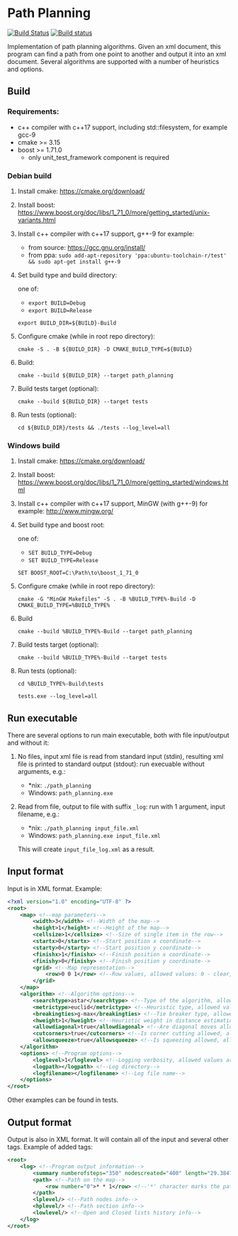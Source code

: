 # Path Planning

[![Build Status](https://travis-ci.com/packedbread/pathplanning.svg?branch=master)](https://travis-ci.com/packedbread/pathplanning)
[![Build status](https://ci.appveyor.com/api/projects/status/94tqu36hlpy5i23d/branch/master?svg=true)](https://ci.appveyor.com/project/packedbread/pathplanning/branch/master)

Implementation of path planning algorithms. Given an xml document, this program can find a path from one point to another and output it into an xml document. Several algorithms are supported with a number of heuristics and options.

## Build
### Requirements:
- c++ compiler with c++17 support, including std::filesystem, for example gcc-9
- cmake >= 3.15
- boost >= 1.71.0
  - only unit_test_framework component is required


### Debian build
1. Install cmake: https://cmake.org/download/

2. Install boost: https://www.boost.org/doc/libs/1_71_0/more/getting_started/unix-variants.html

3. Install c++ compiler with c++17 support, g++-9 for example:

    - from source: https://gcc.gnu.org/install/
    - from ppa: `sudo add-apt-repository 'ppa:ubuntu-toolchain-r/test' && sudo apt-get install g++-9`

4. Set build type and build directory:

    one of:
    - `export BUILD=Debug`
    - `export BUILD=Release`
    
    `export BUILD_DIR=${BUILD}-Build`

4. Configure cmake (while in root repo directory):

    `cmake -S . -B ${BUILD_DIR} -D CMAKE_BUILD_TYPE=${BUILD}`

5. Build:

    `cmake --build ${BUILD_DIR} --target path_planning`

6. Build tests target (optional):

    `cmake --build ${BUILD_DIR} --target tests`

7. Run tests (optional):

    `cd ${BUILD_DIR}/tests && ./tests --log_level=all`

### Windows build
1. Install cmake: https://cmake.org/download/

2. Install boost: https://www.boost.org/doc/libs/1_71_0/more/getting_started/windows.html

3. Install c++ compiler with c++17 support, MinGW (with g++-9) for example: http://www.mingw.org/

4. Set build type and boost root:

    one of:
    - `SET BUILD_TYPE=Debug`
    - `SET BUILD_TYPE=Release`
    
    `SET BOOST_ROOT=C:\Path\to\boost_1_71_0`

5. Configure cmake (while in root repo directory):
    
    `cmake -G "MinGW Makefiles" -S . -B %BUILD_TYPE%-Build -D CMAKE_BUILD_TYPE=%BUILD_TYPE%`
    
6. Build

    `cmake --build %BUILD_TYPE%-Build --target path_planning`

7. Build tests target (optional):

    `cmake --build %BUILD_TYPE%-Build --target tests`

8. Run tests (optional):

    `cd %BUILD_TYPE%-Build\tests`
    
    `tests.exe --log_level=all`


## Run executable
There are several options to run main executable, both with file input/output and without it:

1. No files, input xml file is read from standard input (stdin), resulting xml file is printed to standard output (stdout): run execuable without arguments, e.g.:

    - \*nix: `./path_planning`
    - Windows: `path_planning.exe`

2. Read from file, output to file with suffix `_log`: run with 1 argument, input filename, e.g.:

    - \*nix: `./path_planning input_file.xml`
    - Windows: `path_planning.exe input_file.xml`
    
    This will create `input_file_log.xml` as a result.


## Input format
Input is in XML format. Example:

```xml
<?xml version="1.0" encoding="UTF-8" ?>
<root>
    <map> <!--map parameters-->
        <width>3</width> <!--Width of the map-->
        <height>1</height> <!--Height of the map-->
        <cellsize>1</cellsize> <!--Size of single item in the row-->
        <startx>0</startx> <!--Start position x coordinate-->
        <starty>0</starty> <!--Start position y coordinate-->
        <finishx>1</finishx> <!--Finish position x coordinate-->
        <finishy>0</finishy> <!--Finish position y coordinate-->
        <grid> <!--Map representation-->
            <row>0 0 1</row> <!--Row values, allowed values: 0 - clear, 1 - obstacle-->
        </grid>
    </map>
    <algorithm> <!--Algorithm options-->
        <searchtype>astar</searchtype> <!--Type of the algorithm, allowed values are: dijkstra, astar-->
        <metrictype>euclid</metrictype> <!--Heuristic type, allowed values are: diagonal, euclid, manhattan, chebyshev-->
        <breakingties>g-max</breakingties> <!--Tie breaker type, allowed values are: g-max, g-min-->
        <hweight>1</hweight> <!--Heuristic weight in distance estimation calculation, allowed values: floating point values-->
        <allowdiagonal>true</allowdiagonal> <!--Are diagonal moves allowed, allowed values: true, false-->
        <cutcorners>true</cutcorners> <!--Is corner cutting allowed, allowed values: true, false-->
        <allowsqueeze>true</allowsqueeze> <!--Is squeezing allowed, allowed values: true, false-->
    </algorithm>
    <options> <!--Program options-->
        <loglevel>1</loglevel> <!--Logging verbosity, allowed values are 0, 0.5, 1, 1.5, 2-->
        <logpath></logpath> <!--Log directory-->
        <logfilename></logfilename> <!--Log file name-->
    </options>
</root>
```
Other examples can be found in tests.

## Output format
Output is also in XML format. It will contain all of the input and several other tags. Example of added tags:
```xml
<root>
    <log> <!--Program output information-->
        <summary numberofsteps="350" nodescreated="400" length="29.384777" length_scaled="705.23464965820312" time="0.000000"/> <!--Summary of the result, will contain numberofsteps (number of expanded nodes during the search), nodescreated (number of created nodes during the search), length (distance of the found path), length_scaled (length multiplied by cell size), time (search time)-->
        <path> <!--Path on the map-->
            <row number="0">* * 1</row> <!--'*' character marks the path-->
        </path>
        <lplevel/> <!--Path nodes info-->
        <hplevel/> <!--Path section info-->
        <lowlevel/> <!--Open and Closed lists history info-->
    </log>
</root>
```
